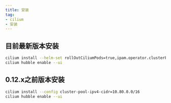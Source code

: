 ```yaml
---
title: 安装
tag:
- cilium
- 安装
---
```


## 目前最新版本安装

```bash
cilium install --helm-set rollOutCiliumPods=true,ipam.operator.clusterPoolIPv4PodCIDR="10.80.0.0/16"
cilium hubble enable --ui
```

## 0.12.x之前版本安装

```bash
cilium install --config cluster-pool-ipv4-cidr=10.80.0.0/16
cilium hubble enable --ui
```
